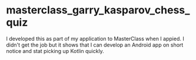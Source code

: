 # masterclass_garry_kasparov_chess_quiz
I developed this as part of my application to MasterClass when I appied. I didn't get the job but it shows that I can develop an Android app on short notice and stat picking up Kotlin quickly. 
